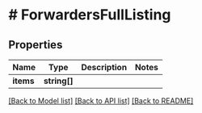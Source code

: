 # # ForwardersFullListing

## Properties

Name | Type | Description | Notes
------------ | ------------- | ------------- | -------------
**items** | **string[]** |  |

[[Back to Model list]](../../README.md#models) [[Back to API list]](../../README.md#endpoints) [[Back to README]](../../README.md)
